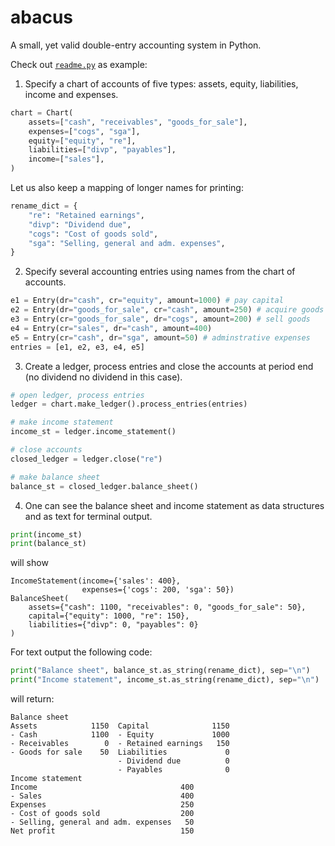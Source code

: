 # abacus

A small, yet valid double-entry accounting system in Python.

Check out [`readme.py`](readme.py) as example:

1. Specify a chart of accounts of five types: assets, equity, liabilities, income and expenses.

```python
chart = Chart(
    assets=["cash", "receivables", "goods_for_sale"],
    expenses=["cogs", "sga"],
    equity=["equity", "re"],
    liabilities=["divp", "payables"],
    income=["sales"],
)
```

Let us also keep a mapping of longer names for printing:

```python
rename_dict = {
    "re": "Retained earnings",
    "divp": "Dividend due",
    "cogs": "Cost of goods sold",
    "sga": "Selling, general and adm. expenses",
}
```

2. Specify several accounting entries using names from the chart of accounts.

```python
e1 = Entry(dr="cash", cr="equity", amount=1000) # pay capital
e2 = Entry(dr="goods_for_sale", cr="cash", amount=250) # acquire goods
e3 = Entry(cr="goods_for_sale", dr="cogs", amount=200) # sell goods
e4 = Entry(cr="sales", dr="cash", amount=400)
e5 = Entry(cr="cash", dr="sga", amount=50) # adminstrative expenses
entries = [e1, e2, e3, e4, e5]
```

3. Create a ledger, process entries and close the accounts at period end
   (no dividend no dividend in this case).

```python
# open ledger, process entries
ledger = chart.make_ledger().process_entries(entries)

# make income statement
income_st = ledger.income_statement()

# close accounts
closed_ledger = ledger.close("re")

# make balance sheet
balance_st = closed_ledger.balance_sheet()
```

4. One can see the balance sheet and income statement
   as data structures and as text for terminal output.

```python
print(income_st)
print(balance_st)
```

will show

```
IncomeStatement(income={'sales': 400},
                expenses={'cogs': 200, 'sga': 50})
BalanceSheet(
    assets={"cash": 1100, "receivables": 0, "goods_for_sale": 50},
    capital={"equity": 1000, "re": 150},
    liabilities={"divp": 0, "payables": 0}
)
```

For text output the following code:

```python
print("Balance sheet", balance_st.as_string(rename_dict), sep="\n")
print("Income statement", income_st.as_string(rename_dict), sep="\n")
```

will return:

```
Balance sheet
Assets            1150  Capital              1150
- Cash            1100  - Equity             1000
- Receivables        0  - Retained earnings   150
- Goods for sale    50  Liabilities             0
                        - Dividend due          0
                        - Payables              0
Income statement
Income                                400
- Sales                               400
Expenses                              250
- Cost of goods sold                  200
- Selling, general and adm. expenses   50
Net profit                            150
```
